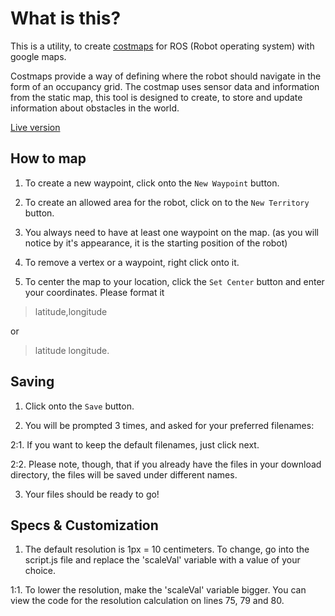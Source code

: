 # What is this?
This is a utility, to create [costmaps](http://wiki.ros.org/costmap_2d) for ROS (Robot operating system) with google maps.

Costmaps provide a way of defining where the robot should navigate in the form of an occupancy grid. The costmap uses sensor data and information from the static map, this tool is designed to create, to store and update information about obstacles in the world.

[Live version](tobiis.online/Projects/RosMaps/)

## How to map
1. To create a new waypoint, click onto the ```New Waypoint``` button.

2. To create an allowed area for the robot, click on to the ```New Territory``` button.

3. You always need to have at least one waypoint on the map. (as you will notice by it's appearance, it is the starting position of the robot)

4. To remove a vertex or a waypoint, right click onto it.

5. To center the map to your location, click the ```Set Center``` button and enter your coordinates. Please format it 
 > latitude,longitude
 
 or
 > latitude longitude.

## Saving
1. Click onto the ```Save``` button.

2. You will be prompted 3 times, and asked for your preferred filenames:

  2:1. If you want to keep the default filenames, just click next.

  2:2. Please note, though, that if you already have the files in your download directory, the files will be saved under different names.

3. Your files should be ready to go!


## Specs & Customization
1. The default resolution is 1px = 10 centimeters. To change, go into the script.js file and replace the 'scaleVal' variable with a value of your choice.

  1:1. To lower the resolution, make the 'scaleVal' variable bigger. You can view the code for the resolution calculation on lines 75, 79 and 80.